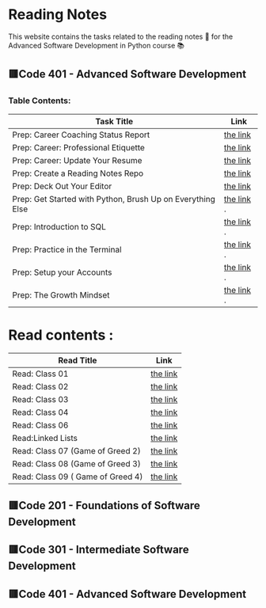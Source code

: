 # **Reading Notes**
This website contains the tasks related to the reading notes :page_facing_up: for the Advanced Software Development in Python course :books:
##  :red_square:Code 401 - Advanced Software Development
### Table Contents: 


| Task Title     | Link |
| -------------- | ----------- |
|Prep: Career Coaching Status Report	   |  [the link ](https://github.com/Eman-Alshaikh/reading-notes.github.io/blob/main/Prep:%20Career%20Coaching%20Status%20Report.md)       |
|Prep: Career: Professional Etiquette	  |  [the link ](https://docs.google.com/document/d/1WCtXLQnU1HBiG0tT7mIbFj4KQJ6SfUxVuQ9g0N3LO04/edit?usp=sharing)          |
|Prep: Career: Update Your Resume  |     [the link ](https://drive.google.com/file/d/1-ogBu1uXbgjkFa0qWu_X4zmH0HanEri3/view?usp=sharing)       |
 |Prep: Create a Reading Notes Repo|    [the link ](https://github.com/Eman-Alshaikh/reading-notes.github.io)           |
  |Prep: Deck Out Your Editor|    [the link ](reading-notes/README.md)           |
| Prep: Get Started with Python, Brush Up on Everything Else  | [the link ](https://github.com/Eman-Alshaikh/reading-notes.github.io/blob/main/Python).          |
| Prep: Introduction to SQL  |  [the link ](https://github.com/Eman-Alshaikh/reading-notes.github.io/blob/main/Prep:%20Introduction%20to%20SQL).      |
| Prep: Practice in the Terminal |  [the link ](reading-notes/Practice_in_the_Terminal.md).      |
| Prep: Setup your Accounts  |    [the link ](reading-notes/Prep_Setup_your_Accounts.md).      |
| Prep: The Growth Mindset  |    [the link ](reading-notes/Prep_Your_Mindset.md).      |



 
 
# Read contents : 

| Read Title     | Link |
| -------------- | ----------- |
 |Read: Class 01 |  [the link ](Read_Class_01)      |
|Read: Class 02   |  [the link ](Read_Class_02)      |
|Read: Class 03    |  [the link ](Read_Class_03)      |
|Read: Class 04   |  [the link ](readlass4)      |
 |Read: Class 06 |  [the link ](Read_Class_06)      |
 |Read:Linked Lists|  [the link ](Read_Linked_Lists)       |
 |Read: Class 07  (Game of Greed 2) |  [the link ](READ_7)      |
  |Read: Class 08  (Game of Greed 3) |  [the link ](read_8)      |
  |Read: Class 09  ( Game of Greed 4) |  [the link ](https://github.com/Eman-Alshaikh/reading-notes/blob/main/READ_9.md)      |

   
 


 

 
##  :red_square:Code 201 - Foundations of Software Development
## :red_square:Code 301 - Intermediate Software Development
## :red_square:Code 401 - Advanced Software Development

